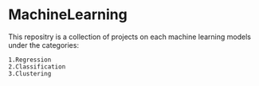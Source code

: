 # MachineLearning
This repositry is a collection of projects on each machine learning models under the categories:

    1.Regression
    2.Classification
    3.Clustering
    

